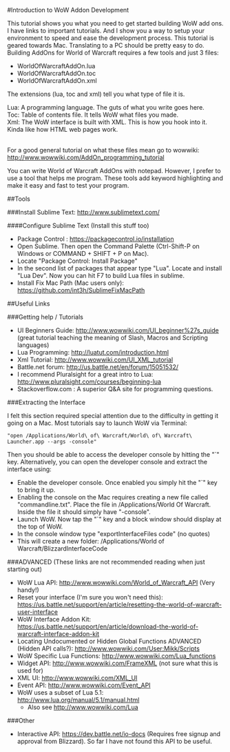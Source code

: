 #Introduction to WoW Addon Development 

This tutorial shows you what you need to get started building WoW add ons.  I have links to important tutorials.  And I show you a way to setup your environment to speed and ease the development process.  This tutorial is geared towards Mac.  Translating to a PC should be pretty easy to do.  Building AddOns for World of Warcraft requires a few tools and just 3 files:  

* WorldOfWarcraftAddOn.lua
* WorldOfWarcraftAddOn.toc
* WorldOfWarcraftAddOn.xml

The extensions (lua, toc and xml) tell you what type of file it is.  

Lua:  A programming language.  The guts of what you write goes here. <br />
Toc:  Table of contents file.  It tells WoW what files you made.  <br />
Xml:  The WoW interface is built with XML.  This is how you hook into it.  Kinda like how HTML web pages work.<br /><br />

For a good general tutorial on what these files mean go to wowwiki: http://www.wowwiki.com/AddOn_programming_tutorial


You can write World of Warcraft AddOns with notepad.  However, I prefer to use a tool that helps me program.  These tools add keyword highlighting and make it easy and fast to test your program.


##Tools

###Install Sublime Text: http://www.sublimetext.com/

####Configure Sublime Text (Install this stuff too)
* Package Control : https://packagecontrol.io/installation
* Open Sublime.  Then open the Command Palette (Ctrl-Shift-P on Windows or COMMAND + SHIFT + P on Mac).  
* Locate "Package Control: Install Package"
* In the second list of packages that appear type "Lua".  Locate and install "Lua Dev".  Now you can hit F7 to build Lua files in sublime.
* Install Fix Mac Path (Mac users only): https://github.com/int3h/SublimeFixMacPath

##Useful Links

###Getting help / Tutorials

* UI Beginners Guide:  http://www.wowwiki.com/UI_beginner%27s_guide (great tutorial teaching the meaning of Slash, Macros and Scripting languages)
* Lua Programming: http://luatut.com/introduction.html
* Xml Tutorial: http://www.wowwiki.com/UI_XML_tutorial
* Battle.net forum: http://us.battle.net/en/forum/15051532/
* I recommend Pluralsight for a great intro to Lua:  http://www.pluralsight.com/courses/beginning-lua
* Stackoverflow.com : A superior Q&A site for programming questions.

###Extracting the Interface

I felt this section required special attention due to the difficulty in getting it going on a Mac.  Most tutorials say to launch WoW via Terminal:

```
"open /Applications/World\ of\ Warcraft/World\ of\ Warcraft\ Launcher.app --args -console"
```

Then you should be able to access the developer console by hitting the "`" key.  Alternatively, you can open the developer console and extract the interface using:

* Enable the developer console.  Once enabled you simply hit the "`" key to bring it up.
 * Enabling the console on the Mac requires creating a new file called "commandline.txt".  Place the file in /Applications/World Of Warcraft.  Inside the file it should simply have "-console". 
* Launch WoW.  Now tap the "`" key and a block window should display at the top of WoW.
* In the console window type "exportInterfaceFiles code" (no quotes)
 * This will create a new folder:  /Applications/World of Warcraft/BlizzardInterfaceCode

###ADVANCED (These links are not recommended reading when just starting out)

* WoW Lua API:  http://www.wowwiki.com/World_of_Warcraft_API  (Very handy!)
* Reset your interface (I'm sure you won't need this): https://us.battle.net/support/en/article/resetting-the-world-of-warcraft-user-interface
* WoW Interface Addon Kit:  https://us.battle.net/support/en/article/download-the-world-of-warcraft-interface-addon-kit
* Locating Undocumented or Hidden Global Functions ADVANCED (Hidden API calls?): http://www.wowwiki.com/User:Mikk/Scripts
* WoW Specific Lua Functions: http://www.wowwiki.com/Lua_functions
* Widget API: http://www.wowwiki.com/FrameXML (not sure what this is used for)
* XML UI: http://www.wowwiki.com/XML_UI
* Event API: http://www.wowwiki.com/Event_API
* WoW uses a subset of Lua 5.1: http://www.lua.org/manual/5.1/manual.html
   * Also see http://www.wowwiki.com/Lua

###Other

* Interactive API: https://dev.battle.net/io-docs (Requires free signup and approval from Blizzard).  So far I have not found this API to be useful.
